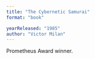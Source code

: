 ```yaml
---
title: "The Cybernetic Samurai"
format: "book"

yearReleased: "1985"
author: "Victor Milan"
---
```

 Prometheus Award winner.